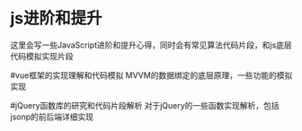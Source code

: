 # js进阶和提升
这里会写一些JavaScript进阶和提升心得，同时会有常见算法代码片段，和js底层代码模拟实现片段

#vue框架的实现理解和代码模拟
MVVM的数据绑定的底层原理，一些功能的模拟实现

#jQuery函数库的研究和代码片段解析
对于jQuery的一些函数实现解析，包括jsonp的前后端详细实现